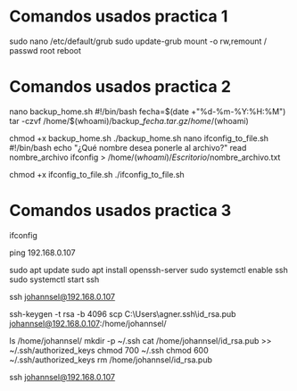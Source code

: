 Comandos usados practica 1
============================================
sudo nano /etc/default/grub
sudo update-grub
mount -o rw,remount /
passwd root
reboot

Comandos usados practica 2
============================================
nano backup_home.sh
#!/bin/bash
fecha=$(date +"%d-%m-%Y:%H:%M")
tar -czvf /home/$(whoami)/backup_$fecha.tar.gz /home/$(whoami)

chmod +x backup_home.sh
./backup_home.sh
nano ifconfig_to_file.sh
#!/bin/bash
echo "¿Qué nombre desea ponerle al archivo?"
read nombre_archivo
ifconfig > /home/$(whoami)/Escritorio/$nombre_archivo.txt

chmod +x ifconfig_to_file.sh
./ifconfig_to_file.sh

Comandos usados practica 3
============================================
ifconfig

ping 192.168.0.107

sudo apt update
sudo apt install openssh-server
sudo systemctl enable ssh
sudo systemctl start ssh

ssh johannsel@192.168.0.107

ssh-keygen -t rsa -b 4096
scp C:\Users\agner\.ssh\id_rsa.pub johannsel@192.168.0.107:/home/johannsel/

ls /home/johannsel/
mkdir -p ~/.ssh
cat /home/johannsel/id_rsa.pub >> ~/.ssh/authorized_keys
chmod 700 ~/.ssh
chmod 600 ~/.ssh/authorized_keys
rm /home/johannsel/id_rsa.pub

ssh johannsel@192.168.0.107
